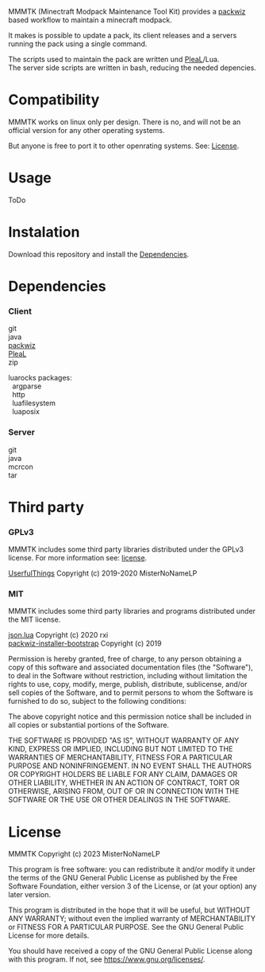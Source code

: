 MMMTK (Minectraft Modpack Maintenance Tool Kit) provides a [packwiz](https://github.com/packwiz/packwiz) based workflow to maintain a minecraft modpack.

It makes is possible to update a pack, its client releases and a servers running the pack using a single command.

The scripts used to maintain the pack are written und [PleaL](https://github.com/MisterNoNameLP/PleaL)/Lua.  
The server side scripts are written in bash, reducing the needed depencies. 

# Compatibility
MMMTK works on linux only per design. There is no, and will not be an official version for any other operating systems.

But anyone is free to port it to other openrating systems. See: [License](/LICENSE).

# Usage
ToDo

# Instalation
Download this repository and install the [Dependencies](#dependencies).

# Dependencies
### Client
git  
java  
[packwiz](https://github.com/packwiz/packwiz)  
[PleaL](https://github.com/MisterNoNameLP/PleaL)  
zip

luarocks packages:  
&nbsp; argparse  
&nbsp; http  
&nbsp; luafilesystem  
&nbsp; luaposix  

### Server
git  
java  
mcrcon  
tar  

# Third party
### GPLv3
MMMTK includes some third party libraries distributed under the GPLv3 license. For more information see: [license](/LICENSE).

[UserfulThings](https://github.com/MisterNoNameLP/UsefulThings) Copyright (c)  2019-2020 MisterNoNameLP 

### MIT
MMMTK includes some third party libraries and programs distributed under the MIT license.

[json.lua](https://github.com/rxi/json.lua) Copyright (c) 2020 rxi  
[packwiz-installer-bootstrap](https://github.com/packwiz/packwiz-installer-bootstrap)  Copyright (c) 2019  

Permission is hereby granted, free of charge, to any person obtaining a copy of
this software and associated documentation files (the "Software"), to deal in
the Software without restriction, including without limitation the rights to
use, copy, modify, merge, publish, distribute, sublicense, and/or sell copies
of the Software, and to permit persons to whom the Software is furnished to do
so, subject to the following conditions:

The above copyright notice and this permission notice shall be included in all
copies or substantial portions of the Software.

THE SOFTWARE IS PROVIDED "AS IS", WITHOUT WARRANTY OF ANY KIND, EXPRESS OR
IMPLIED, INCLUDING BUT NOT LIMITED TO THE WARRANTIES OF MERCHANTABILITY,
FITNESS FOR A PARTICULAR PURPOSE AND NONINFRINGEMENT. IN NO EVENT SHALL THE
AUTHORS OR COPYRIGHT HOLDERS BE LIABLE FOR ANY CLAIM, DAMAGES OR OTHER
LIABILITY, WHETHER IN AN ACTION OF CONTRACT, TORT OR OTHERWISE, ARISING FROM,
OUT OF OR IN CONNECTION WITH THE SOFTWARE OR THE USE OR OTHER DEALINGS IN THE
SOFTWARE.

# License
MMMTK Copyright (c) 2023 MisterNoNameLP

This program is free software: you can redistribute it and/or modify
it under the terms of the GNU General Public License as published by
the Free Software Foundation, either version 3 of the License, or
(at your option) any later version.

This program is distributed in the hope that it will be useful,
but WITHOUT ANY WARRANTY; without even the implied warranty of
MERCHANTABILITY or FITNESS FOR A PARTICULAR PURPOSE.  See the
GNU General Public License for more details.

You should have received a copy of the GNU General Public License
along with this program.  If not, see <https://www.gnu.org/licenses/>.